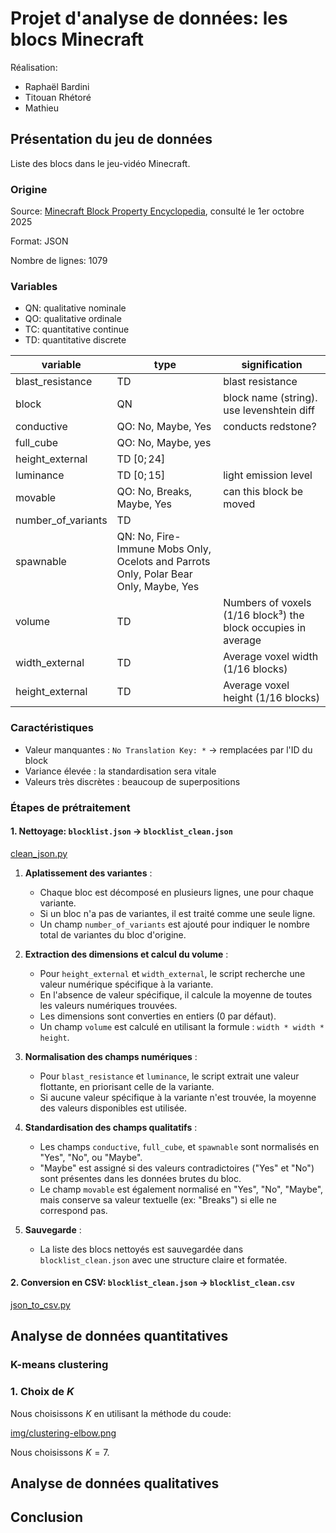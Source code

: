 # Projet d'analyse de données: les blocs Minecraft

Réalisation:

- Raphaël Bardini
- Titouan Rhétoré
- Mathieu

## Présentation du jeu de données

Liste des blocs dans le jeu-vidéo Minecraft.

### Origine

Source: [Minecraft Block Property Encyclopedia](https://joakimthorsen.github.io/MCPropertyEncyclopedia), consulté le 1er octobre 2025

Format: JSON

Nombre de lignes: 1079

### Variables

- QN: qualitative nominale
- QO: qualitative ordinale
- TC: quantitative continue
- TD: quantitative discrete

variable|type|signification
-|-|-
blast_resistance|TD|blast resistance
block|QN|block name (string).  use levenshtein diff
conductive|QO: No, Maybe, Yes|conducts redstone?
full_cube|QO: No, Maybe, yes
height_external|TD $[0;24]$|
luminance|TD $[0;15]$|light emission level
movable|QO: No, Breaks, Maybe, Yes|can this block be moved
number_of_variants|TD|
spawnable|QN: No, Fire-Immune Mobs Only, Ocelots and Parrots Only, Polar Bear Only, Maybe, Yes
volume|TD|Numbers of voxels (1/16 block³) the block occupies in average
width_external|TD|Average voxel width (1/16 blocks)
height_external|TD|Average voxel height (1/16 blocks)

### Caractéristiques

- Valeur manquantes : `No Translation Key: *` &rarr; remplacées par l'ID du block
- Variance élevée : la standardisation sera vitale
- Valeurs très discrètes : beaucoup de superpositions

### Étapes de prétraitement

#### 1. Nettoyage: `blocklist.json` &rarr; `blocklist_clean.json`

[clean_json.py](./src/minecraft/blocks/clean_json.py)

1. **Aplatissement des variantes** :
    - Chaque bloc est décomposé en plusieurs lignes, une pour chaque variante.
    - Si un bloc n'a pas de variantes, il est traité comme une seule ligne.
    - Un champ `number_of_variants` est ajouté pour indiquer le nombre total de variantes du bloc d'origine.

2. **Extraction des dimensions et calcul du volume** :
    - Pour `height_external` et `width_external`, le script recherche une valeur numérique spécifique à la variante.
    - En l'absence de valeur spécifique, il calcule la moyenne de toutes les valeurs numériques trouvées.
    - Les dimensions sont converties en entiers (0 par défaut).
    - Un champ `volume` est calculé en utilisant la formule : `width * width * height`.

3. **Normalisation des champs numériques** :
    - Pour `blast_resistance` et `luminance`, le script extrait une valeur flottante, en priorisant celle de la variante.
    - Si aucune valeur spécifique à la variante n'est trouvée, la moyenne des valeurs disponibles est utilisée.

4. **Standardisation des champs qualitatifs** :
    - Les champs `conductive`, `full_cube`, et `spawnable` sont normalisés en "Yes", "No", ou "Maybe".
    - "Maybe" est assigné si des valeurs contradictoires ("Yes" et "No") sont présentes dans les données brutes du bloc.
    - Le champ `movable` est également normalisé en "Yes", "No", "Maybe", mais conserve sa valeur textuelle (ex: "Breaks") si elle ne correspond pas.

5. **Sauvegarde** :
    - La liste des blocs nettoyés est sauvegardée dans `blocklist_clean.json` avec une structure claire et formatée.

#### 2. Conversion en CSV: `blocklist_clean.json` &rarr; `blocklist_clean.csv`

[json_to_csv.py](./src/minecraft/blocks/json_to_csv.py)

## Analyse de données quantitatives

### K-means clustering

### 1. Choix de $K$

Nous choisissons $K$ en utilisant la méthode du coude:

[img/clustering-elbow.png](img/clustering-elbow.png)

Nous choisissons $K=7$.

## Analyse de données qualitatives

## Conclusion
